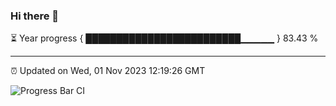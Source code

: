 ### Hi there 👋

⏳ Year progress { █████████████████████████▁▁▁▁▁ } 83.43 %

---

⏰ Updated on Wed, 01 Nov 2023 12:19:26 GMT

![Progress Bar CI](https://github.com/liununu/liununu/workflows/Progress%20Bar%20CI/badge.svg)
